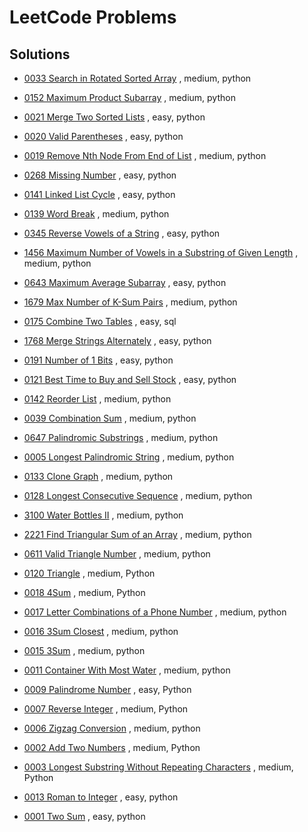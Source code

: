 # LeetCode Problems

## Solutions

- [0033 Search in Rotated Sorted Array](medium/0033_search_in_rotated_sorted_array.py) , medium, python


- [0152 Maximum Product Subarray](medium/0152_maximum_product_subarray.py) , medium, python


- [0021 Merge Two Sorted Lists](easy/0021_merge_two_sorted_lists.py) , easy, python


- [0020 Valid Parentheses](easy/0020_valid_parentheses.py) , easy, python


- [0019 Remove Nth Node From End of List](medium/0019_remove_nth_node_from_end_of_list.py) , medium, python


- [0268 Missing Number](easy/0268_missing_number.py) , easy, python


- [0141 Linked List Cycle](easy/0141_linked_list_cycle.py) , easy, python


- [0139 Word Break](medium/0139_word_break.py) , medium, python


- [0345 Reverse Vowels of a String](easy/0345_reverse_vowels_of_a_string.py) , easy, python


- [1456 Maximum Number of Vowels in a Substring of Given Length](medium/1456_maximum_number_of_vowels_in_a_substring_of_given_length.py) , medium, python


- [0643 Maximum Average Subarray](easy/0643_maximum_average_subarray.py) , easy, python


- [1679 Max Number of K-Sum Pairs](medium/1679_max_number_of_k_sum_pairs.py) , medium, python


- [0175 Combine Two Tables](easy/0175_combine_two_tables.sql) , easy, sql


- [1768 Merge Strings Alternately](easy/1768_merge_strings_alternately.py) , easy, python


- [0191 Number of 1 Bits](easy/0191_number_of_1_bits.py) , easy, python


- [0121 Best Time to Buy and Sell Stock](easy/0121_best_time_to_buy_and_sell_stock.py) , easy, python


- [0142 Reorder List](medium/0142_reorder_list.py) , medium, python


- [0039 Combination Sum](medium/0039_combination_sum.py) , medium, python


- [0647 Palindromic Substrings](medium/0647_palindromic_substrings.py) , medium, python


- [0005 Longest Palindromic String](medium/0005_longest_palindromic_string.py) , medium, python


- [0133 Clone Graph](medium/0133_clone_graph.py) , medium, python


- [0128 Longest Consecutive Sequence](medium/0128_longest_consecutive_sequence.py) , medium, python


- [3100 Water Bottles II](medium/3100_water_bottles_ii.py) , medium, python


- [2221 Find Triangular Sum of an Array](medium/2221_find_triangular_sum_of_an_array.py) , medium, python


- [0611 Valid Triangle Number](medium/0611_valid_triangle_number.py) , medium, python


- [0120 Triangle](medium/0120_triangle.py) , medium, Python


- [0018 4Sum](medium/0018_4sum.py) , medium, Python


- [0017 Letter Combinations of a Phone Number](medium/0017_letter_combinations_of_a_phone_number.py) , medium, python


- [0016 3Sum Closest](medium/0016_3sum_closest.py) , medium, python


- [0015 3Sum](medium/0015_3sum.py) , medium, python


- [0011 Container With Most Water](medium/0011_container_with_most_water.py) , medium, python


- [0009 Palindrome Number](easy/0009_palindrome_number.py) , easy, Python


- [0007 Reverse Integer](medium/0007_reverse_integer.py) , medium, Python


- [0006 Zigzag Conversion](medium/0006_zigzag_conversion.py) , medium, python


- [0002 Add Two Numbers](medium/0002_add_two_numbers.py) , medium, Python


- [0003 Longest Substring Without Repeating Characters](medium/0003_longest_substring_without_repeating_characters.py) , medium, Python


- [0013 Roman to Integer](easy/0013_roman_to_integer.py) , easy, python


- [0001 Two Sum](easy/0001_two_sum.py) , easy, python
